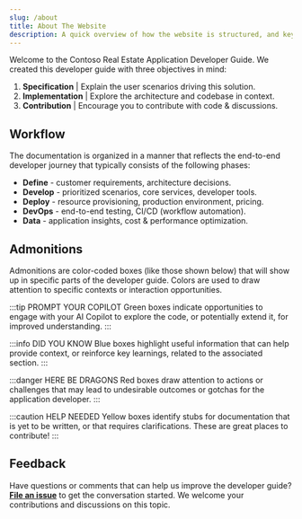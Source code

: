 ```yaml
---
slug: /about
title: About The Website
description: A quick overview of how the website is structured, and key visual cues to look for.
---
```


Welcome to the Contoso Real Estate Application Developer Guide. We created this developer guide with three objectives in mind:

1.  **Specification** | Explain the user scenarios driving this solution.
2.  **Implementation** | Explore the architecture and codebase in context.
3.  **Contribution** | Encourage you to contribute with code & discussions.

## Workflow

The documentation is organized in a manner that reflects the end-to-end developer journey that typically consists of the following phases:

- **Define** - customer requirements, architecture decisions.
- **Develop** - prioritized scenarios, core services, developer tools.
- **Deploy** - resource provisioning, production environment, pricing.
- **DevOps** - end-to-end testing, CI/CD (workflow automation).
- **Data** - application insights, cost & performance optimization.

## Admonitions

Admonitions are color-coded boxes (like those shown below) that will show up in specific parts of the developer guide. Colors are used to draw attention to specific contexts or interaction opportunities.

:::tip PROMPT YOUR COPILOT
Green boxes indicate opportunities to engage with your AI Copilot to explore the code, or potentially extend it, for improved understanding.
:::

:::info DID YOU KNOW
Blue boxes highlight useful information that can help provide context, or reinforce key learnings, related to the associated section.
:::

:::danger HERE BE DRAGONS
Red boxes draw attention to actions or challenges that may lead to undesirable outcomes or gotchas for the application developer.
:::

:::caution HELP NEEDED
Yellow boxes identify stubs for documentation that is yet to be written, or that requires clarifications. These are great places to contribute!
:::

## Feedback

Have questions or comments that can help us improve the developer guide? [**File an issue**](https://github.com/Azure-Samples/contoso-real-estate/issues/new/choose) to get the conversation started. We welcome your contributions and discussions on this topic.
